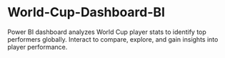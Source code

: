 # World-Cup-Dashboard-BI
Power BI dashboard analyzes World Cup player stats to identify top performers globally. Interact to compare, explore, and gain insights into player performance.
